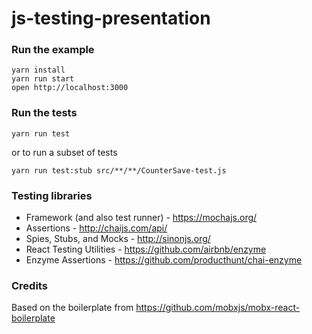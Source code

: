 js-testing-presentation
=====================

### Run the example

```
yarn install
yarn run start
open http://localhost:3000
```

### Run the tests
```
yarn run test
```

or to run a subset of tests

```
yarn run test:stub src/**/**/CounterSave-test.js
```

### Testing libraries

* Framework (and also test runner) - https://mochajs.org/
* Assertions - http://chaijs.com/api/
* Spies, Stubs, and Mocks - http://sinonjs.org/
* React Testing Utilities - https://github.com/airbnb/enzyme
* Enzyme Assertions - https://github.com/producthunt/chai-enzyme

### Credits

Based on the boilerplate from https://github.com/mobxjs/mobx-react-boilerplate
